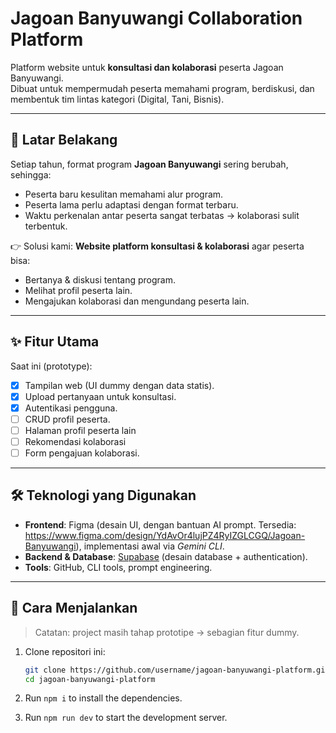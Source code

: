 # Jagoan Banyuwangi Collaboration Platform

Platform website untuk **konsultasi dan kolaborasi** peserta Jagoan Banyuwangi.  
Dibuat untuk mempermudah peserta memahami program, berdiskusi, dan membentuk tim lintas kategori (Digital, Tani, Bisnis).

---

## 🎯 Latar Belakang
Setiap tahun, format program **Jagoan Banyuwangi** sering berubah, sehingga:
- Peserta baru kesulitan memahami alur program.
- Peserta lama perlu adaptasi dengan format terbaru.
- Waktu perkenalan antar peserta sangat terbatas → kolaborasi sulit terbentuk.

👉 Solusi kami: **Website platform konsultasi & kolaborasi** agar peserta bisa:
- Bertanya & diskusi tentang program.
- Melihat profil peserta lain.
- Mengajukan kolaborasi dan mengundang peserta lain.

---

## ✨ Fitur Utama
Saat ini (prototype):
- [x] Tampilan web (UI dummy dengan data statis).
- [x] Upload pertanyaan untuk konsultasi.
- [x] Autentikasi pengguna.
- [ ] CRUD profil peserta.
- [ ] Halaman profil peserta lain
- [ ] Rekomendasi kolaborasi
- [ ] Form pengajuan kolaborasi.

---

## 🛠️ Teknologi yang Digunakan
- **Frontend**: Figma (desain UI, dengan bantuan AI prompt. Tersedia: https://www.figma.com/design/YdAvOr4lujPZ4RyIZGLCGQ/Jagoan-Banyuwangi), implementasi awal via *Gemini CLI*.  
- **Backend & Database**: [Supabase](https://supabase.com/) (desain database + authentication).  
- **Tools**: GitHub, CLI tools, prompt engineering.  

---

## 🚀 Cara Menjalankan
> Catatan: project masih tahap prototipe → sebagian fitur dummy.

1. Clone repositori ini:
   ```bash
   git clone https://github.com/username/jagoan-banyuwangi-platform.git
   cd jagoan-banyuwangi-platform 

2. Run `npm i` to install the dependencies.

3. Run `npm run dev` to start the development server.
